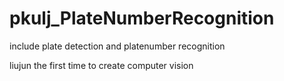 # pkulj_PlateNumberRecognition
include plate detection and platenumber recognition

liujun the first time to create computer vision
